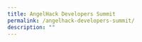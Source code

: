 ```yaml
---
title: AngelHack Developers Summit
permalink: /angelhack-developers-summit/
description: ""
---
```

